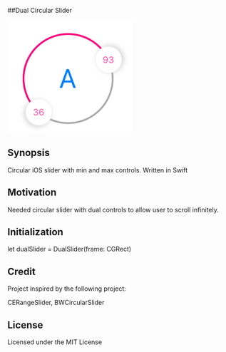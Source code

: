 
##Dual Circular Slider

![alt tag](https://raw.githubusercontent.com/chasingTheRate/dualCircularSlider/master/dualCircularSlider.png)

## Synopsis

Circular iOS slider with min and max controls. Written in Swift

## Motivation

Needed circular slider with dual controls to allow user to scroll infinitely.

## Initialization

let dualSlider = DualSlider(frame: CGRect)

## Credit

Project inspired by the following project:

CERangeSlider, BWCircularSlider

## License

Licensed under the MIT License
